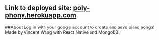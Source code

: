 ## Link to deployed site: [poly-phony.herokuapp.com](poly-phony.herokuapp.com)

##About
Log in with your google account to create and save piano songs!
Made by Vincent Wang with React Native and MongoDB.
